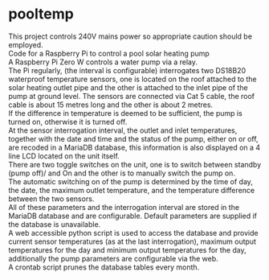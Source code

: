 # pooltemp
This project controls 240V mains power so appropriate caution should be employed.<br>
Code for a Raspberry Pi to control a pool solar heating pump<br>
A Raspberry Pi Zero W controls a water pump via a relay.<br>
The Pi regularly, (the interval is configurable) interrogates two DS18B20 waterproof temperature sensors, 
one is located on the roof attached to the solar heating outlet pipe and the other is attached
to the inlet pipe of the pump at ground level. The sensors are connected via Cat 5 cable, the roof cable is about
15 metres long and the other is about 2 metres.<br>
If the difference in temperature is deemed to be sufficient, the pump is turned on, otherwise it is turned off.<br>
At the sensor interrogation interval, the outlet and inlet temperatures, together with the date and time and the
status of the pump, either on or off, are recoded in a MariaDB database, this information
is also displayed on a 4 line LCD located on the unit itself.<br>
There are two toggle switches on the unit, one is to switch between standby (pump off)/ and On and
the other is to manually switch the pump on.<br>
The automatic switching on of the pump is determined by the time of day, the date, the maximum outlet temperature,
and the temperature difference between the two sensors.<br> All of these parameters and the interrogation interval 
are stored in the MariaDB database and are configurable. Default parameters are supplied if the database is unavailable.<br>
A web accessible python script is used to access the database and provide current sensor temperatures (as at the last interrogation),
maximum output temperatures for the day and minimum output temperatures for the day, additionally the pump parameters are configurable
via the web.<br>
A crontab script prunes the database tables every month.
